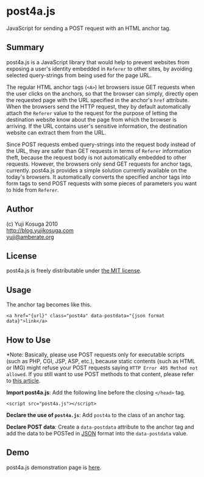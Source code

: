 post4a.js 
=========

JavaScript for sending a POST request with an HTML anchor tag.  

Summary
-------

post4a.js is a JavaScript library that would help to prevent websites from exposing a user's identity embedded in `Referer` to other sites, by avoiding selected query-strings from being used for the page URL. 

The regular HTML anchor tags (`<A>`) let browsers issue GET requests when the user clicks on the anchors, so that the browser can simply, directly open the requested page with the URL specified in the anchor's `href` attribute. 
When the browsers send the HTTP request, they by default automatically attach the `Referer` value to the request for the purpose of letting the destination website know about the page from which the browser is arriving. 
If the URL contains user's sensitive information, the destination website can extract them from the URL.

Since POST requests embed query-strings into the request body instead of the URL, they are safer than GET requests in terms of `Referer` information theft, because the request body is not automatically embedded to other requests.
However, the browsers only send GET requests for anchor tags, currently.
post4a.js provides a simple solution currently available on the today's browsers.
It automatically converts the specified anchor tags into form tags to send POST requests with some pieces of parameters you want to hide from `Referer`.

Author
------

(c) Yuji Kosuga 2010  
<http://blog.yujikosuga.com>  
<yuji@amberate.org>  

License 
-------

post4a.js is freely distributable under [the MIT license](http://www.opensource.org/licenses/mit-license.php).  

Usage
-----

The anchor tag becomes like this.

    <a href="{url}" class="post4a" data-postdata="{json format data}">link</a>  

How to Use
----------

*Note: Basically, please use POST requests only for executable scripts (such as PHP, CGI, JSP, ASP, etc.), because static contents (such as HTML or IMG) might refuse your POST requests saying `HTTP Error 405 Method not allowed`. If you still want to use POST methods to that content, please refer to [this article](http://vijaymodi.wordpress.com/2007/03/31/method-not-allowed-the-requested-method-post-is-not-allowed-for-the-url/).

**Import post4a.js**: Add the following line before the closing `</head>` tag.

    <script src="post4a.js"></script>  

**Declare the use of `post4a.js`**: Add `post4a` to the class of an anchor tag.

**Declare POST data**: Create a `data-postdata` attribute to the anchor tag and add the data to be POSTed in [JSON](http://www.json.org/) format into the `data-postdata` value.

Demo
----

post4a.js demonstration page is [here](http://www.yujikosuga.com/post4a/).

